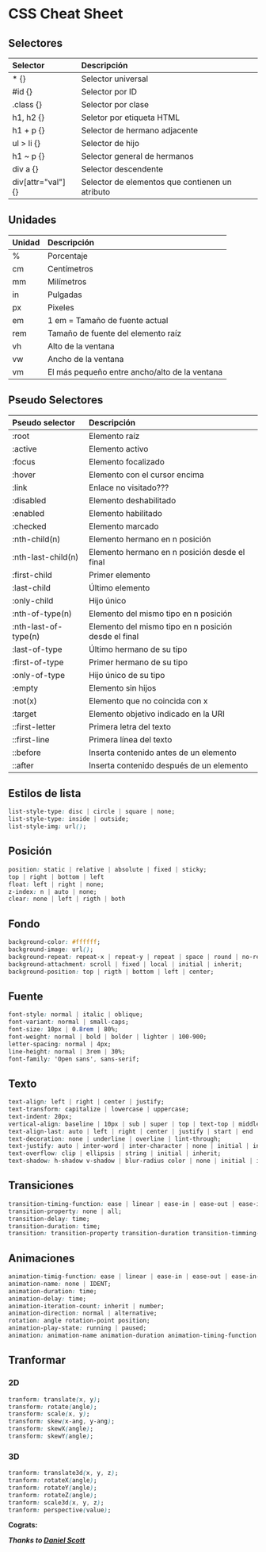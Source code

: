 # CSS Cheat Sheet

## Selectores

| Selector           | Descripción                                     |
| :----------------- | :---------------------------------------------- |
| * {}               | Selector universal                              |
| #id {}             | Selector por ID                                 |
| .class {}          | Selector por clase                              |
| h1, h2 {}          | Seletor por etiqueta HTML                       |
| h1 + p {}          | Selector de hermano adjacente                   |
| ul > li {}         | Selector de hijo                                |
| h1 ~ p {}          | Selector general de hermanos                    |
| div a {}             | Selector descendente                            |
| div[attr="val"] {} | Selector de elementos que contienen un atributo |

## Unidades

| Unidad     | Descripción                                    |
| :--------- | :--------------------------------------------- |
| %          | Porcentaje                                     |
| cm         | Centímetros                                    |
| mm         | Milímetros                                     |
| in         | Pulgadas                                       |
| px         | Pixeles                                        |
| em         | 1 em = Tamaño de fuente actual                 |
| rem        | Tamaño de fuente del elemento raíz             |
| vh         | Alto de la ventana                             |
| vw         | Ancho de la ventana                            |
| vm         | El más pequeño entre ancho/alto de la ventana  |

## Pseudo Selectores

| Pseudo selector         | Descripción |
| :---------------------- | :---------- |
| :root                   | Elemento raíz                                           |
| :active                 | Elemento activo                                         |
| :focus                  | Elemento focalizado                                     |
| :hover                  | Elemento con el cursor encima                           |
| :link                   | Enlace no visitado???                                   |
| :disabled               | Elemento deshabilitado                                  |
| :enabled                | Elemento habilitado                                     |
| :checked                | Elemento marcado                                        |
| :nth-child(n)           | Elemento hermano en n posición                          |
| :nth-last-child(n)      | Elemento hermano en n posición desde el final           |
| :first-child            | Primer elemento                                         |
| :last-child             | Último elemento                                         |
| :only-child             | Hijo único                                              |
| :nth-of-type(n)         | Elemento del mismo tipo en n posición                   |
| :nth-last-of-type(n)    | Elemento del mismo tipo en n posición desde el final    |
| :last-of-type           | Último hermano de su tipo                               |
| :first-of-type          | Primer hermano de su tipo                               |
| :only-of-type           | Hijo único de su tipo                                   |
| :empty                  | Elemento sin hijos                                      |
| :not(x)                 | Elemento que no coincida con x                          |
| :target                 | Elemento objetivo indicado en la URI                    |
| ::first-letter          | Primera letra del texto                                 |
| ::first-line            | Primera línea del texto                                 |
| ::before                | Inserta contenido antes de un elemento                  |
| ::after                 | Inserta contenido después de un elemento                |

## Estilos de lista

```css
list-style-type: disc | circle | square | none;
list-style-type: inside | outside;
list-style-img: url();
```

## Posición

```css
position: static | relative | absolute | fixed | sticky;
top | right | bottom | left
float: left | right | none;
z-index: n | auto | none;
clear: none | left | rigth | both
```
## Fondo

```css
background-color: #ffffff;
background-image: url();
background-repeat: repeat-x | repeat-y | repeat | space | round | no-repeat;
background-attachment: scroll | fixed | local | initial | inherit;
background-position: top | rigth | bottom | left | center;
```

## Fuente

```css
font-style: normal | italic | oblique;
font-variant: normal | small-caps;
font-size: 10px | 0.8rem | 80%;
font-weight: normal | bold | bolder | lighter | 100-900;
letter-spacing: normal | 4px;
line-height: normal | 3rem | 30%;
font-family: 'Open sans', sans-serif;
```

## Texto

```css
text-align: left | right | center | justify;
text-transform: capitalize | lowercase | uppercase;
text-indent: 20px;
vertical-align: baseline | 10px | sub | super | top | text-top | middle | bottom | text-bottom | initial;
text-align-last: auto | left | right | center | justify | start | end | initial | inherit;
text-decoration: none | underline | overline | lint-through;
text-justify: auto | inter-word | inter-character | none | initial | inherit;
text-overflow: clip | ellipsis | string | initial | inherit;
text-shadow: h-shadow v-shadow | blur-radius color | none | initial | inherit;
```

## Transiciones

```css
transition-timing-function: ease | linear | ease-in | ease-out | ease-in-out | cuubic-Bezier(n, n, n, n);
transition-property: none | all;
transition-delay: time;
transition-duration: time;
transition: transition-property transition-duration transition-timming-function transition-delay;
````

## Animaciones

```css
animation-timig-function: ease | linear | ease-in | ease-out | ease-in-out | cubic Bezier(n, n, n, n);
animation-name: none | IDENT;
animation-duration: time;
animation-delay: time;
animation-iteration-count: inherit | number;
animation-direction: normal | alternative;
rotation: angle rotation-point position;
animation-play-state: running | paused;
animation: animation-name animation-duration animation-timing-function animation-delay animation-iteration-count animation-direction;
```

## Tranformar

### 2D

```css
tranform: translate(x, y);
transform: rotate(angle);
transform: scale(x, y);
transform: skew(x-ang, y-ang);
transform: skewX(angle);
transform: skewY(angle);
```

### 3D

```css
tranform: translate3d(x, y, z);
tranform: rotateX(angle);
tranform: rotateY(angle);
tranform: rotateZ(angle);
tranform: scale3d(x, y, z);
tranform: perspective(value);
```

__Cograts:__

___Thanks to [Daniel Scott](https://pk.linkedin.com/in/danielscottofficial)___